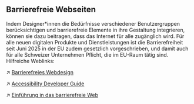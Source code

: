 ## Barrierefreie Webseiten

Indem Designer*innen die Bedürfnisse verschiedener Benutzergruppen berücksichtigen und barrierefreie Elemente in ihre Gestaltung integrieren, können sie dazu beitragen, dass das Internet für alle zugänglich wird. Für alle neuen digitalen Produkte und Dienstleistungen ist die Barrierefreiheit seit Juni 2025 in der EU zudem gesetzlich vorgeschrieben, und damit auch für alle Schweizer Unternehmen Pflicht, die im EU-Raum tätig sind.
Hilfreiche Weblinks:

↗ <a href="https://www.barrierefreies-webdesign.de/knowhow/" class="underline">Barrierefreies Webdesign</a>

↗ <a href="https://www.accessibility-developer-guide.com/" class="underline">Accessibility Developer Guide</a>

↗ <a href="https://www.w3.org/WAI/fundamentals/accessibility-intro/ " class="underline">Einführung in das barrierefreie Web</a>
